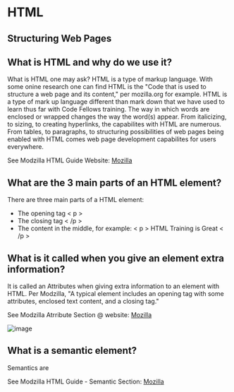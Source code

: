 # **HTML**
## **Structuring Web Pages**

## **What is HTML and why do we use it?**
What is HTML one may ask? HTML is a type of markup language. With some onine research one can find HTML is the "Code that is used to structure a web page and its content," per mozilla.org for example. HTML is a type of mark up language different than mark down that we have used to learn thus far with Code Fellows training. The way in which words are enclosed or wrapped changes the way the word(s) appear. From italicizing, to sizing, to creating hyperlinks, the capabilites with HTML are numerous. From tables, to paragraphs, to structuring possibilities of web pages being enabled with HTML comes web page development capabilites for users everywhere.

See Modzilla HTML Guide Website: [Mozilla](https://developer.mozilla.org/en-US/docs/Learn/Getting_started_with_the_web/HTML_basics)


## **What are the 3 main parts of an HTML element?**
There are three main parts of a HTML element:
- The opening tag < p >
- The closing tag < /p > 
- The content in the middle, for example: < p > HTML Training is Great < /p >
 
## **What is it called when you give an element extra information?**
It is called an Attributes when giving extra information to an element with HTML. Per Modzilla, "A typical element includes an opening tag with some attributes, enclosed text content, and a closing tag." 

See Modzilla Atrribute Section @ website: [Mozilla](https://developer.mozilla.org/en-US/docs/Glossary/Attribute)

![image](https://github.com/MMarzCodeFellows/reading-notes/assets/155282209/9d7d30a6-b220-4e4c-a857-41f601ed5db7)

## **What is a semantic element?**
Semantics are 

See Modzilla HTML Guide - Semantic Section: [Mozilla](https://developer.mozilla.org/en-US/docs/Glossary/Semantics)
